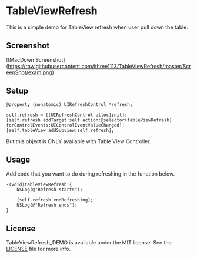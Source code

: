 # TableViewRefresh
This is a simple demo for TableView refresh when user pull down the table.

## Screenshot
![MacDown Screenshot] (https://raw.githubusercontent.com/ithree1113/TableViewRefresh/master/ScreenShot/exam.png)

## Setup
```objc
@property (nonatomic) UIRefreshControl *refresh;
```

```objc
self.refresh = [[UIRefreshControl alloc]init];
[self.refresh addTarget:self action:@selector(tableViewRefresh) forControlEvents:UIControlEventValueChanged];
[self.tableView addSubview:self.refresh];
```
But this object is ONLY available with Table View Controller.


## Usage
Add code that you want to do during refreshing in the function below.

```objc
-(void)tableViewRefresh {    
    NSLog(@"Refresh starts");
    
    [self.refresh endRefreshing];
    NSLog(@"Refresh ends");
}

```

## License
TableViewRefresh_DEMO is available under the MIT license. See the [LICENSE](https://raw.githubusercontent.com/ithree1113/TableViewRefresh_DEMO/master/LICENSE) file for more info.